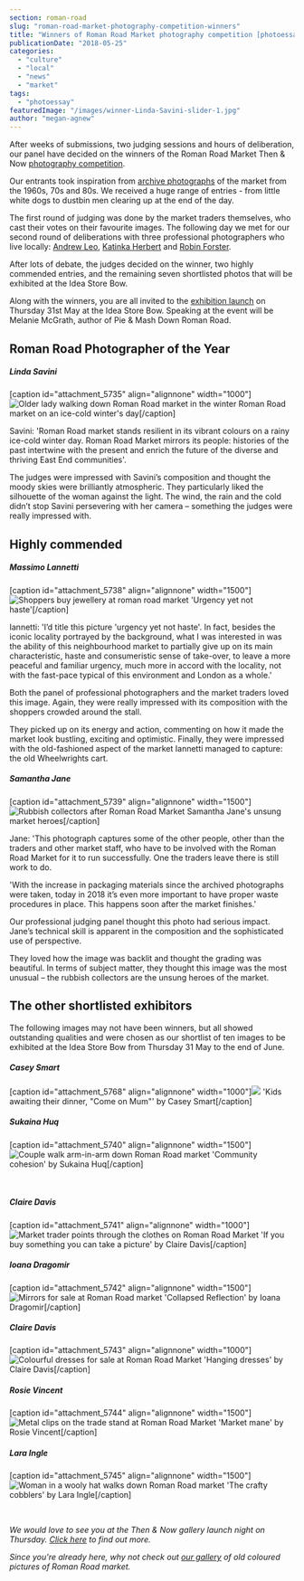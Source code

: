 ```yaml
---
section: roman-road
slug: "roman-road-market-photography-competition-winners"
title: "Winners of Roman Road Market photography competition [photoessay]"
publicationDate: "2018-05-25"
categories: 
  - "culture"
  - "local"
  - "news"
  - "market"
tags: 
  - "photoessay"
featuredImage: "/images/winner-Linda-Savini-slider-1.jpg"
author: "megan-agnew"
---
```


After weeks of submissions, two judging sessions and hours of deliberation, our panel have decided on the winners of the Roman Road Market Then & Now [photography competition](https://romanroadlondon.com/enter-roman-road-market-then-now-photography-competition/).

Our entrants took inspiration from [archive photographs](https://romanroadlondon.com/market-archive-old-images-60s-70s-80s-90s/) of the market from the 1960s, 70s and 80s. We received a huge range of entries - from little white dogs to dustbin men clearing up at the end of the day.

The first round of judging was done by the market traders themselves, who cast their votes on their favourite images. The following day we met for our second round of deliberations with three professional photographers who live locally: [Andrew Leo](https://www.andrewleophoto.com/index.html), [Katinka Herbert](https://www.instagram.com/katinka.inc/) and [Robin Forster](https://robinforsterphotography.com/).

After lots of debate, the judges decided on the winner, two highly commended entries, and the remaining seven shortlisted photos that will be exhibited at the Idea Store Bow.

Along with the winners, you are all invited to the [exhibition launch](https://romanroadlondon.com/event/roman-road-market-then-now-exhibition-launch/) on Thursday 31st May at the Idea Store Bow. Speaking at the event will be Melanie McGrath, author of Pie & Mash Down Roman Road.

## Roman Road Photographer of the Year

##### Linda Savini

\[caption id="attachment\_5735" align="alignnone" width="1000"\]![Older lady walking down Roman Road market in the winter](/images/Linda-Savini-roman-road-market-photoraphy-competition-winner.jpg) Roman Road market on an ice-cold winter's day\[/caption\]

Savini: 'Roman Road market stands resilient in its vibrant colours on a rainy ice-cold winter day. Roman Road Market mirrors its people: histories of the past intertwine with the present and enrich the future of the diverse and thriving East End communities'.

The judges were impressed with Savini’s composition and thought the moody skies were brilliantly atmospheric. They particularly liked the silhouette of the woman against the light. The wind, the rain and the cold didn’t stop Savini persevering with her camera – something the judges were really impressed with.

## Highly commended

##### Massimo Lannetti

\[caption id="attachment\_5738" align="alignnone" width="1500"\]![Shoppers buy jewellery at roman road market](/images/Massimo-Iannetti-roman-road-market-photography-competition.jpg) 'Urgency yet not haste'\[/caption\]

Iannetti: 'I’d title this picture 'urgency yet not haste'. In fact, besides the iconic locality portrayed by the background, what I was interested in was the ability of this neighbourhood market to partially give up on its main characteristic, haste and consumeristic sense of take-over, to leave a more peaceful and familiar urgency, much more in accord with the locality, not with the fast-pace typical of this environment and London as a whole.'

Both the panel of professional photographers and the market traders loved this image. Again, they were really impressed with its composition with the shoppers crowded around the stall.

They picked up on its energy and action, commenting on how it made the market look bustling, exciting and optimistic. Finally, they were impressed with the old-fashioned aspect of the market Iannetti managed to capture: the old Wheelwrights cart.

##### Samantha Jane

\[caption id="attachment\_5739" align="alignnone" width="1500"\]![Rubbish collectors after Roman Road Market](/images/Samantha-Jane-roman-road-market-photography-competition.jpg) Samantha Jane's unsung market heroes\[/caption\]

Jane: 'This photograph captures some of the other people, other than the traders and other market staff, who have to be involved with the Roman Road Market for it to run successfully. One the traders leave there is still work to do.

'With the increase in packaging materials since the archived photographs were taken, today in 2018 it’s even more important to have proper waste procedures in place. This happens soon after the market finishes.'

Our professional judging panel thought this photo had serious impact. Jane’s technical skill is apparent in the composition and the sophisticated use of perspective.

They loved how the image was backlit and thought the grading was beautiful. In terms of subject matter, they thought this image was the most unusual – the rubbish collectors are the unsung heroes of the market.

## The other shortlisted exhibitors

The following images may not have been winners, but all showed outstanding qualities and were chosen as our shortlist of ten images to be exhibited at the Idea Store Bow from Thursday 31 May to the end of June.

##### Casey Smart

\[caption id="attachment\_5768" align="alignnone" width="1000"\]![](/images/casey-smart-photography-competition.jpg) 'Kids awaiting their dinner, "Come on Mum"' by Casey Smart\[/caption\]

##### Sukaina Huq

\[caption id="attachment\_5740" align="alignnone" width="1500"\]![Couple walk arm-in-arm down Roman Road market](/images/Sukaina-Huq-roman-road-market-photography-competition.jpg) 'Community cohesion' by Sukaina Huq\[/caption\]

 

##### Claire Davis

\[caption id="attachment\_5741" align="alignnone" width="1000"\]![Market trader points through the clothes on Roman Road Market](/images/Claire-Davis-roman-road-market-photography-competition.jpg) 'If you buy something you can take a picture' by Claire Davis\[/caption\]

##### Ioana Dragomir

\[caption id="attachment\_5742" align="alignnone" width="1500"\]![Mirrors for sale at Roman Road market](/images/Ioana-Dragomir-roman-road-photography-competition.jpg) 'Collapsed Reflection' by Ioana Dragomir\[/caption\]

##### Claire Davis

\[caption id="attachment\_5743" align="alignnone" width="1000"\]![Colourful dresses for sale at Roman Road Market](/images/Claire-Davis-hanging-dresses-roman-road-market-photography-competition.jpg) 'Hanging dresses' by Claire Davis\[/caption\]

##### Rosie Vincent

\[caption id="attachment\_5744" align="alignnone" width="1500"\]![Metal clips on the trade stand at Roman Road Market](/images/Rosie-Vincent-roman-road-market-photography-competition.jpg) 'Market mane' by Rosie Vincent\[/caption\]

##### Lara Ingle

\[caption id="attachment\_5745" align="alignnone" width="1500"\]![Woman in a wooly hat walks down Roman Road market](/images/Lara-Ingle-roman-road-market-photography-competition.jpg) 'The crafty cobblers' by Lara Ingle\[/caption\]

 

_We would love to see you at the Then & Now gallery launch night on Thursday. [Click here](https://romanroadlondon.com/event/roman-road-market-then-now-exhibition-launch/) to find out more._

_Since you're already here, why not check out [our gallery](https://romanroadlondon.com/market-old-colour-photos-60s-70s-80s-90s/) of old coloured pictures of Roman Road market._
